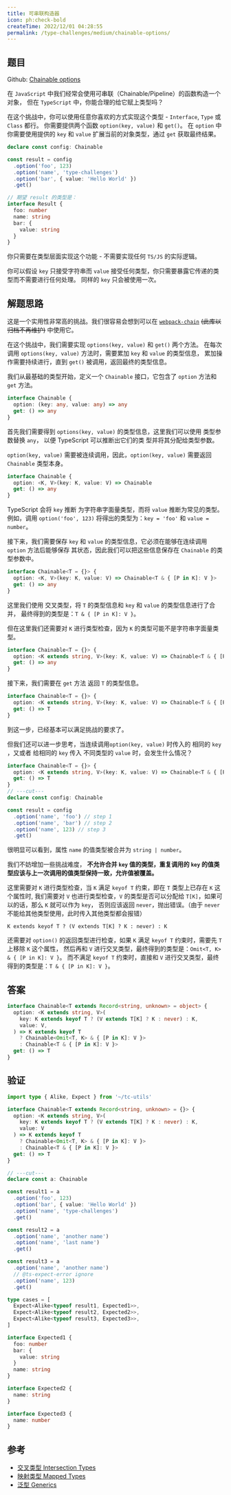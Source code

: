 ```yaml
---
title: 可串联构造器
icon: ph:check-bold
createTime: 2022/12/01 04:28:55
permalink: /type-challenges/medium/chainable-options/
---
```


## 题目

Github: [Chainable options](https://github.com/type-challenges/type-challenges/blob/main/questions/00012-medium-chainable-options/)

在 `JavaScript` 中我们经常会使用可串联（Chainable/Pipeline）的函数构造一个对象，
但在 `TypeScript` 中，你能合理的给它赋上类型吗？

在这个挑战中，你可以使用任意你喜欢的方式实现这个类型 - `Interface`, `Type` 或 `Class` 都行。
你需要提供两个函数 `option(key, value)` 和 `get()`。
在 `option` 中你需要使用提供的 `key` 和 `value` 扩展当前的对象类型，通过 `get` 获取最终结果。

```ts
declare const config: Chainable

const result = config
  .option('foo', 123)
  .option('name', 'type-challenges')
  .option('bar', { value: 'Hello World' })
  .get()

// 期望 result 的类型是：
interface Result {
  foo: number
  name: string
  bar: {
    value: string
  }
}
```

你只需要在类型层面实现这个功能 - 不需要实现任何 `TS/JS` 的实际逻辑。

你可以假设 `key` 只接受字符串而 `value` 接受任何类型，你只需要暴露它传递的类型而不需要进行任何处理。
同样的 `key` 只会被使用一次。

## 解题思路

这是一个实用性非常高的挑战。我们很容易会想到可以在 [`webpack-chain`](https://github.com/neutrinojs/webpack-chain)
~~(此库以归档不再维护)~~ 中使用它。

在这个挑战中，我们需要实现 `options(key, value)` 和 `get()` 两个方法。
在每次调用 `options(key, value)` 方法时，需要累加 `key` 和 `value` 的类型信息，
累加操作需要持续进行，直到 `get()` 被调用，返回最终的类型信息。

我们从最基础的类型开始，定义一个 `Chainable` 接口，它包含了 `option` 方法和 `get` 方法。

```ts
interface Chainable {
  option: (key: any, value: any) => any
  get: () => any
}
```

首先我们需要得到 `options(key, value)` 的类型信息，这里我们可以使用 类型参数替换 `any`，
以便 TypeScript 可以推断出它们的类 型并将其分配给类型参数。

`option(key, value)` 需要被连续调用，因此，`option(key, value)` 需要返回 `Chainable` 类型本身。

```ts
interface Chainable {
  option: <K, V>(key: K, value: V) => Chainable
  get: () => any
}
```

TypeScript 会将 `key` 推断 为字符串字面量类型，而将 `value` 推断为常见的类型。
例如，调用 `option('foo', 123)` 将得出的类型为：`key = 'foo'` 和 `value = number`。

接下来，我们需要保存 `key` 和 `value` 的类型信息，它必须在能够在连续调用 `option` 方法后能够保存
其状态，因此我们可以把这些信息保存在 `Chainable` 的类型参数中。

```ts
interface Chainable<T = {}> {
  option: <K, V>(key: K, value: V) => Chainable<T & { [P in K]: V }>
  get: () => any
}
```

这里我们使用 交叉类型，将 `T` 的类型信息和 `key` 和 `value` 的类型信息进行了合并，
最终得到的类型是：`T & { [P in K]: V }`。

但在这里我们还需要对 `K` 进行类型检查，因为 `K` 的类型可能不是字符串字面量类型。

```ts
interface Chainable<T = {}> {
  option: <K extends string, V>(key: K, value: V) => Chainable<T & { [P in K]: V }>
  get: () => any
}
```

接下来，我们需要在 `get` 方法 返回 `T` 的类型信息。

```ts
interface Chainable<T = {}> {
  option: <K extends string, V>(key: K, value: V) => Chainable<T & { [P in K]: V }>
  get: () => T
}
```

到这一步，已经基本可以满足挑战的要求了。

但我们还可以进一步思考，当连续调用`option(key, value)` 时传入的 相同的 `key` ，又或者 给相同的 `key` 传入
不同类型的 `value` 时，会发生什么情况？

```ts twoslash
interface Chainable<T = {}> {
  option: <K extends string, V>(key: K, value: V) => Chainable<T & { [P in K]: V }>
  get: () => T
}
// ---cut---
declare const config: Chainable

const result = config
  .option('name', 'foo') // step 1
  .option('name', 'bar') // step 2
  .option('name', 123) // step 3
  .get()
```

很明显可以看到，属性 `name` 的值类型被合并为 `string | number`。

我们不妨增加一些挑战难度，
__不允许合并 `key` 值的类型，重复调用的 `key` 的值类型应该与上一次调用的值类型保持一致，允许值被覆盖。__

这里需要对 `K` 进行类型检查，当 `K` 满足 `keyof T` 约束，即在 `T` 类型上已存在 `K` 这个属性时,
我们需要对 `V` 也进行类型检查，`V` 的类型是否可以分配给 `T[K]`，如果可以的话，那么 `K` 就可以作为 `key`，
否则应该返回 `never`，抛出错误。（由于 `never` 不能给其他类型使用，此时传入其他类型都会报错）

`K extends keyof T ? (V extends T[K] ? K : never) : K`

还需要对 `option()` 的返回类型进行检查，如果 `K` 满足 `keyof T` 约束时，需要先 `T` 上移除 `K` 这个属性，
然后再和 `V` 进行交叉类型，最终得到的类型是：`Omit<T, K> & { [P in K]: V }`。
而不满足 `keyof T` 约束时，直接和 `V` 进行交叉类型，最终得到的类型是：`T & { [P in K]: V }`。

## 答案

```ts
interface Chainable<T extends Record<string, unknown> = object> {
  option: <K extends string, V>(
    key: K extends keyof T ? (V extends T[K] ? K : never) : K,
    value: V,
  ) => K extends keyof T
    ? Chainable<Omit<T, K> & { [P in K]: V }>
    : Chainable<T & { [P in K]: V }>
  get: () => T
}
```

## 验证

```ts twoslash
import type { Alike, Expect } from '~/tc-utils'

interface Chainable<T extends Record<string, unknown> = {}> {
  option: <K extends string, V>(
    key: K extends keyof T ? (V extends T[K] ? K : never) : K,
    value: V
  ) => K extends keyof T
    ? Chainable<Omit<T, K> & { [P in K]: V }>
    : Chainable<T & { [P in K]: V }>
  get: () => T
}

// ---cut---
declare const a: Chainable

const result1 = a
  .option('foo', 123)
  .option('bar', { value: 'Hello World' })
  .option('name', 'type-challenges')
  .get()

const result2 = a
  .option('name', 'another name')
  .option('name', 'last name')
  .get()

const result3 = a
  .option('name', 'another name')
  // @ts-expect-error ignore
  .option('name', 123)
  .get()

type cases = [
  Expect<Alike<typeof result1, Expected1>>,
  Expect<Alike<typeof result2, Expected2>>,
  Expect<Alike<typeof result3, Expected3>>,
]

interface Expected1 {
  foo: number
  bar: {
    value: string
  }
  name: string
}

interface Expected2 {
  name: string
}

interface Expected3 {
  name: number
}
```

## 参考

- [交叉类型 Intersection Types](https://www.typescriptlang.org/docs/handbook/2/objects.html#intersection-types)
- [映射类型 Mapped Types](https://www.typescriptlang.org/docs/handbook/2/mapped-types.html)
- [泛型 Generics](https://www.typescriptlang.org/docs/handbook/2/generics.html)
